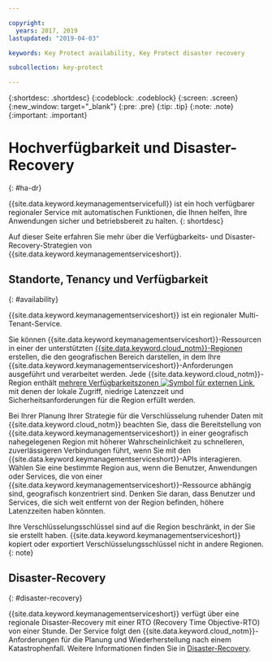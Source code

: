 ```yaml
---

copyright:
  years: 2017, 2019
lastupdated: "2019-04-03"

keywords: Key Protect availability, Key Protect disaster recovery

subcollection: key-protect

---
```


{:shortdesc: .shortdesc}
{:codeblock: .codeblock}
{:screen: .screen}
{:new_window: target="_blank"}
{:pre: .pre}
{:tip: .tip}
{:note: .note}
{:important: .important}

# Hochverfügbarkeit und Disaster-Recovery
{: #ha-dr}

{{site.data.keyword.keymanagementservicefull}} ist ein hoch verfügbarer regionaler Service mit automatischen Funktionen, die Ihnen helfen, Ihre Anwendungen sicher und betriebsbereit zu halten.
{: shortdesc}

Auf dieser Seite erfahren Sie mehr über die Verfügbarkeits- und Disaster-Recovery-Strategien von {{site.data.keyword.keymanagementserviceshort}}.

## Standorte, Tenancy und Verfügbarkeit
{: #availability}

{{site.data.keyword.keymanagementserviceshort}} ist ein regionaler Multi-Tenant-Service. 

Sie können {{site.data.keyword.keymanagementserviceshort}}-Ressourcen in einer der unterstützten [{{site.data.keyword.cloud_notm}}-Regionen](/docs/services/key-protect?topic=key-protect-regions#regions) erstellen, die den geografischen Bereich darstellen, in dem Ihre {{site.data.keyword.keymanagementserviceshort}}-Anforderungen ausgeführt und verarbeitet werden. Jede {{site.data.keyword.cloud_notm}}-Region enthält [mehrere Verfügbarkeitszonen ![Symbol für externen Link](../../icons/launch-glyph.svg "Symbol für externen Link")](https://www.ibm.com/blogs/bluemix/2018/06/expansion-availability-zones-global-regions/), mit denen der lokale Zugriff, niedrige Latenzzeit und Sicherheitsanforderungen für die Region erfüllt werden.

Bei Ihrer Planung Ihrer Strategie für die Verschlüsselung ruhender Daten mit {{site.data.keyword.cloud_notm}} beachten Sie, dass die Bereitstellung von {{site.data.keyword.keymanagementserviceshort}} in einer geografisch nahegelegenen Region mit höherer Wahrscheinlichkeit zu schnelleren, zuverlässigeren Verbindungen führt, wenn Sie mit den {{site.data.keyword.keymanagementserviceshort}}-APIs interagieren. Wählen Sie eine bestimmte Region aus, wenn die Benutzer, Anwendungen oder Services, die von einer {{site.data.keyword.keymanagementserviceshort}}-Ressource abhängig sind, geografisch konzentriert sind. Denken Sie daran, dass Benutzer und Services, die sich weit entfernt von der Region befinden, höhere Latenzzeiten haben könnten. 

Ihre Verschlüsselungsschlüssel sind auf die Region beschränkt, in der Sie sie erstellt haben. {{site.data.keyword.keymanagementserviceshort}} kopiert oder exportiert Verschlüsselungsschlüssel nicht in andere Regionen.
{: note}

## Disaster-Recovery
{: #disaster-recovery}

{{site.data.keyword.keymanagementserviceshort}} verfügt über eine regionale Disaster-Recovery mit einer RTO (Recovery Time Objective-RTO) von einer Stunde. Der Service folgt den {{site.data.keyword.cloud_notm}}-Anforderungen für die Planung und Wiederherstellung nach einem Katastrophenfall. Weitere Informationen finden Sie in [Disaster-Recovery](/docs/overview?topic=overview-zero-downtime#disaster-recovery).



